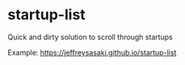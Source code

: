 # startup-list
Quick and dirty solution to scroll through startups

Example: https://jeffreysasaki.github.io/startup-list
